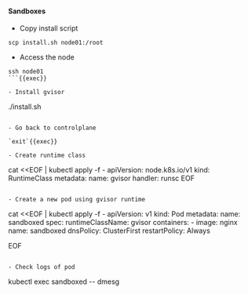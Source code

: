 #### Sandboxes

- Copy install script
```
scp install.sh node01:/root
```

- Access the node
```
ssh node01
```{{exec}}

- Install gvisor
```
./install.sh
```{{exec}}

- Go back to controlplane

`exit`{{exec}}

- Create runtime class
```
cat <<EOF | kubectl apply -f -
apiVersion: node.k8s.io/v1
kind: RuntimeClass
metadata:
  name: gvisor
handler: runsc
EOF
```{{exec}}

- Create a new pod using gvisor runtime

```
cat <<EOF | kubectl apply -f -
apiVersion: v1
kind: Pod
metadata:
  name: sandboxed
spec:
  runtimeClassName: gvisor
  containers:
    - image: nginx
      name: sandboxed
  dnsPolicy: ClusterFirst
  restartPolicy: Always

EOF
```{{exec}}

- Check logs of pod

```
 kubectl exec sandboxed -- dmesg
 ```{{exec}}
